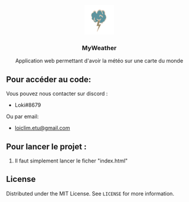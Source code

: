 <!-- PROJECT LOGO -->
<br />
<p align="center">
  <a href="https://github.com/othneildrew/Best-README-Template">
    <img src="img/LogoMyWeatherV2.png" alt="Logo" width="80" height="80">
  </a>

  <h3 align="center">MyWeather</h3>

  <p align="center">
    Application web permettant d'avoir la météo sur une carte du monde
    <br />
  </p>
</p>




<!-- Get Access to the project -->
## Pour accéder au code:

Vous pouvez nous contacter sur discord :
  - Loki#8679

Ou par email:
  - loiclim.etu@gmail.com

<!-- GETTING STARTED -->
## Pour lancer le projet :

1. Il faut simplement lancer le ficher "index.html"
 

<!-- LICENSE -->
## License

Distributed under the MIT License. See `LICENSE` for more information.
